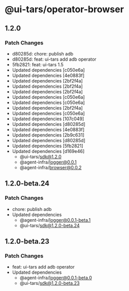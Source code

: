 # @ui-tars/operator-browser

## 1.2.0

### Patch Changes

- d80285d: chore: publish adb
- d80285d: feat: ui-tars add adb operator
- 5fb2821: feat: ui-tars 1.5
- Updated dependencies [c050e6a]
- Updated dependencies [4e0883f]
- Updated dependencies [2bf2f4a]
- Updated dependencies [2bf2f4a]
- Updated dependencies [2bf2f4a]
- Updated dependencies [c050e6a]
- Updated dependencies [c050e6a]
- Updated dependencies [2bf2f4a]
- Updated dependencies [c050e6a]
- Updated dependencies [107c049]
- Updated dependencies [d80285d]
- Updated dependencies [4e0883f]
- Updated dependencies [2b9c631]
- Updated dependencies [d80285d]
- Updated dependencies [5fb2821]
- Updated dependencies [d169e46]
  - @ui-tars/sdk@1.2.0
  - @agent-infra/logger@0.0.1
  - @agent-infra/browser@0.0.2

## 1.2.0-beta.24

### Patch Changes

- chore: publish adb
- Updated dependencies
  - @agent-infra/logger@0.0.1-beta.1
  - @ui-tars/sdk@1.2.0-beta.24

## 1.2.0-beta.23

### Patch Changes

- feat: ui-tars add adb operator
- Updated dependencies
  - @agent-infra/logger@0.0.1-beta.0
  - @ui-tars/sdk@1.2.0-beta.23

